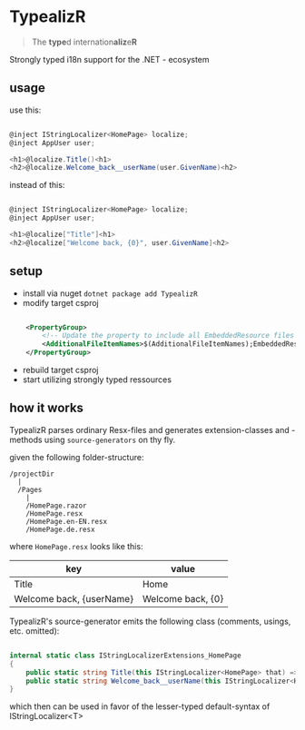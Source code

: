 # TypealizR
> The **type**d internation**aliz**e**R**

Strongly typed i18n support for the .NET - ecosystem

## usage

use this:

```csharp

@inject IStringLocalizer<HomePage> localize;
@inject AppUser user;

<h1>@localize.Title()<h1>
<h2>@localize.Welcome_back__userName(user.GivenName)<h2>

```

instead of this:


```csharp

@inject IStringLocalizer<HomePage> localize;
@inject AppUser user;

<h1>@localize["Title"]<h1>
<h2>@localize["Welcome back, {0}", user.GivenName]<h2>

```

## setup

- install via nuget
  `dotnet package add TypealizR`
- modify target csproj
```xml

	<PropertyGroup>
		<!-- Update the property to include all EmbeddedResource files -->
		<AdditionalFileItemNames>$(AdditionalFileItemNames);EmbeddedResource</AdditionalFileItemNames>
	</PropertyGroup>

```
- rebuild target csproj
- start utilizing strongly typed ressources

## how it works

TypealizR parses ordinary Resx-files and generates extension-classes and -methods using `source-generators` on thy fly.

given the following folder-structure:

```
/projectDir
  |
  /Pages
    |
	/HomePage.razor
	/HomePage.resx
	/HomePage.en-EN.resx
	/HomePage.de.resx
```

where `HomePage.resx` looks like this:

| key | value |
|------|-------|
| Title | Home |
|Welcome back, {userName} | Welcome back, {0} |

TypealizR's source-generator emits the following class (comments, usings, etc. omitted):

```csharp

internal static class IStringLocalizerExtensions_HomePage 
{
	public static string Title(this IStringLocalizer<HomePage> that) => that["Title"];
	public static string Welcome_back__userName(this IStringLocalizer<HomePage> that, object userName) => that["Welcome back, {0}", userName];
}

```

which then can be used in favor of the lesser-typed default-syntax of IStringLocalizer&lt;T&gt;
